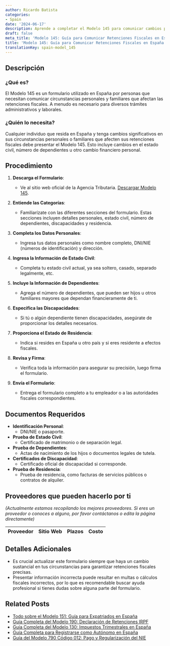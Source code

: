 ```yaml
---
author: Ricardo Batista
categories:
- Spain
date: '2024-06-17'
description: Aprende a completar el Modelo 145 para comunicar cambios personales y familiares que afectan las retenciones fiscales en España. Sigue estos pasos detallados.
draft: false
meta_title: 'Modelo 145: Guía para Comunicar Retenciones Fiscales en España'
title: 'Modelo 145: Guía para Comunicar Retenciones Fiscales en España'
translationKey: spain-model_145
---
```



## Descripción
### ¿Qué es?
El Modelo 145 es un formulario utilizado en España por personas que necesitan comunicar circunstancias personales y familiares que afectan las retenciones fiscales. A menudo es necesario para diversos trámites administrativos y laborales.

### ¿Quién lo necesita?
Cualquier individuo que resida en España y tenga cambios significativos en sus circunstancias personales o familiares que afecten sus retenciones fiscales debe presentar el Modelo 145. Esto incluye cambios en el estado civil, número de dependientes u otro cambio financiero personal.

## Procedimiento

1. **Descarga el Formulario**:
   - Ve al sitio web oficial de la Agencia Tributaria. [Descargar Modelo 145](https://www.agenciatributaria.es).

2. **Entiende las Categorías**:
   - Familiarízate con las diferentes secciones del formulario. Estas secciones incluyen detalles personales, estado civil, número de dependientes, discapacidades y residencia.

3. **Completa los Datos Personales**:
   - Ingresa tus datos personales como nombre completo, DNI/NIE (números de identificación) y dirección.

4. **Ingresa la Información de Estado Civil**:
   - Completa tu estado civil actual, ya sea soltero, casado, separado legalmente, etc.

5. **Incluye la Información de Dependientes**:
   - Agrega el número de dependientes, que pueden ser hijos u otros familiares mayores que dependan financieramente de ti.

6. **Especifica las Discapacidades**:
   - Si tú o algún dependiente tienen discapacidades, asegúrate de proporcionar los detalles necesarios.

7. **Proporciona el Estado de Residencia**:
   - Indica si resides en España u otro país y si eres residente a efectos fiscales.

8. **Revisa y Firma**:
   - Verifica toda la información para asegurar su precisión, luego firma el formulario.

9. **Envía el Formulario**:
   - Entrega el formulario completo a tu empleador o a las autoridades fiscales correspondientes.

## Documentos Requeridos
- **Identificación Personal**:
  - DNI/NIE o pasaporte.
- **Prueba de Estado Civil**:
  - Certificado de matrimonio o de separación legal.
- **Prueba de Dependientes**:
  - Actas de nacimiento de los hijos o documentos legales de tutela.
- **Certificados de Discapacidad**:
  - Certificado oficial de discapacidad si corresponde.
- **Prueba de Residencia**:
  - Prueba de residencia, como facturas de servicios públicos o contratos de alquiler.

## Proveedores que pueden hacerlo por ti
_(Actualmente estamos recopilando los mejores proveedores. Si eres un proveedor o conoces a alguno, por favor contáctanos o edita la página directamente)_

| Proveedor       |     Sitio Web    |     Plazos    |       Costo      |
| --------------- | --------------- |  :-------------: | :-------------: |

## Detalles Adicionales
- Es crucial actualizar este formulario siempre que haya un cambio sustancial en tus circunstancias para garantizar retenciones fiscales precisas.
- Presentar información incorrecta puede resultar en multas o cálculos fiscales incorrectos, por lo que es recomendable buscar ayuda profesional si tienes dudas sobre alguna parte del formulario.


## Related Posts

- [Todo sobre el Modelo 151: Guía para Expatriados en España](https://tramitit.com/es/guides/spain/modelo_151/)
- [Guía Completa del Modelo 190: Declaración de Retenciones IRPF](https://tramitit.com/es/guides/spain/modelo_190/)
- [Guía Completa del Modelo 130: Impuestos Trimestrales en España](https://tramitit.com/es/guides/spain/modelo_130/)
- [Guía Completa para Registrarse como Autónomo en España](https://tramitit.com/es/guides/spain/modelo_036/)
- [Guía del Modelo 790 Código 012: Pago y Regularización del NIE](https://tramitit.com/es/guides/spain/modelo_390/)